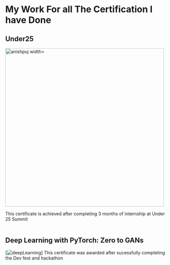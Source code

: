 # My Work For all The Certification I have Done

## Under25
<p><img align="center" src="https://github.com/Anishpuj/Certificates/assets/98417394/a069a0e0-8cf6-461b-814e-54d178376af6" alt="anishpuj width="500" height="500"/></p> 
This certificate is achieved after completing 3 months of internship at Under 25 Summit<br> <br>




## Deep Learning with PyTorch: Zero to GANs
[![deepLearning](./Certificate/GDG.jpg)]
This certificate was awarded after sucessfully completing the Dev fest and hackathon 
